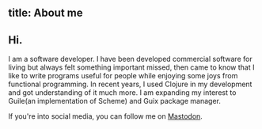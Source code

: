 title: About me
---

## Hi.

I am a software developer.  I have been developed commercial software for living but always felt something important missed, then came to know that I like to write programs useful for people while enjoying some joys from functional programming. In recent years, I used Clojure in my development and got understanding of it much more. I am expanding my interest to Guile(an implementation of Scheme) and Guix package manager.

If you're into social media, you can follow me on
[Mastodon](https://mas.to/@polycrafter).
